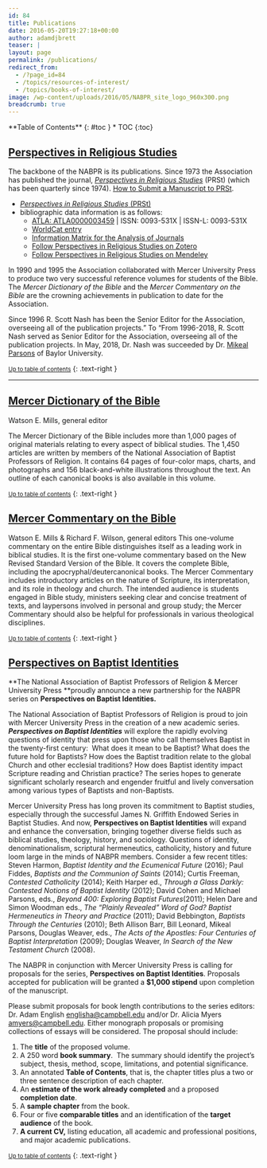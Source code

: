 ```yaml
---
id: 84
title: Publications
date: 2016-05-20T19:27:18+00:00
author: adamdjbrett
teaser: |
layout: page
permalink: /publications/
redirect_from:
  - /?page_id=84
  - /topics/resources-of-interest/
  - /topics/books-of-interest/
image: /wp-content/uploads/2016/05/NABPR_site_logo_960x300.png
breadcrumb: true
---
```

<div class="panel radius" markdown="1">
**Table of Contents**
{: #toc }
*  TOC
{:toc}
</div>

## [Perspectives in Religious Studies](#prst)

The backbone of the NABPR is its publications. Since 1973 the Association has published the journal, _[Perspectives in Religious Studies](http://www.baylor.edu/prs/)_ (PRSt) (which has been quarterly since 1974). [How to Submit a Manuscript to PRSt](http://www.baylor.edu/prs/index.php?id=6073).

- [_Perspectives in Religious Studies_ (PRSt)](http://search.ebscohost.com/login.aspx?direct=true&db=rfh&jid=ATLA0000003459&site=ehost-live)
- bibliographic data information is as follows:  
  - [ATLA: ATLA0000003459](http://search.ebscohost.com/login.aspx?direct=true&db=rfh&jid=ATLA0000003459&site=ehost-live) \| ISSN: 0093-531X \| ISSN-L: 0093-531X  
  - [WorldCat entry](http://www.worldcat.org/oclc/1378270)
  - [Information Matrix for the Analysis of Journals](http://miar.ub.edu/issn/0093-531X)  
  - [Follow Perspectives in Religious Studies on Zotero](https://www.zotero.org/groups/perspectives-in-religious-studies)
  - [Follow Perspectives in Religious Studies on Mendeley](https://www.mendeley.com/groups/10136871/perspectives-in-religious-studies/)

In 1990 and 1995 the Association collaborated with Mercer University Press to produce two very successful reference volumes for students of the Bible. The _Mercer Dictionary of the Bible_ and the _Mercer Commentary on the Bible_ are the crowning achievements in publication to date for the Association.

Since 1996 R. Scott Nash has been the Senior Editor for the Association, overseeing all of the publication projects.” To “From 1996-2018, R. Scott Nash served as Senior Editor for the Association, overseeing all of the publication projects. In May, 2018, Dr. Nash was succeeded by Dr. [Mikeal Parsons](/officers/) of Baylor University.


<small markdown="1">[Up to table of contents](#toc)</small>
{: .text-right }

****

## [**Mercer Dictionary of the Bible**](#dictionary)

Watson E. Mills, general editor

The Mercer Dictionary of the Bible includes more than 1,000 pages of original materials relating to every aspect of biblical studies. The 1,450 articles are written by members of the National Association of Baptist Professors of Religion. It contains 64 pages of four-color maps, charts, and photographs and 156 black-and-white illustrations throughout the text. An outline of each canonical books is also available in this volume.

<small markdown="1">[Up to table of contents](#toc)</small>
{: .text-right }

## [**Mercer Commentary on the Bible**](#mercer)

Watson E. Mills & Richard F. Wilson, general editors This one-volume commentary on the entire Bible distinguishes itself as a leading work in biblical studies. It is the first one-volume commentary based on the New Revised Standard Version of the Bible. It covers the complete Bible, including the apocryphal/deutercanonical books. The Mercer Commentary includes introductory articles on the nature of Scripture, its interpretation, and its role in theology and church. The intended audience is students engaged in Bible study, ministers seeking clear and concise treatment of texts, and laypersons involved in personal and group study; the Mercer Commentary should also be helpful for professionals in various theological disciplines.

<small markdown="1">[Up to table of contents](#toc)</small>
{: .text-right }

## [**Perspectives on Baptist Identities**](#baptistid)

**The National Association of Baptist Professors of Religion & Mercer University Press **proudly announce a new partnership for the NABPR series on **Perspectives on Baptist Identities.**

The National Association of Baptist Professors of Religion is proud to join with Mercer University Press in the creation of a new academic series. **_Perspectives on Baptist Identities_** will explore the rapidly evolving questions of identity that press upon those who call themselves Baptist in the twenty-first century:  What does it mean to be Baptist? What does the future hold for Baptists? How does the Baptist tradition relate to the global Church and other ecclesial traditions? How does Baptist identity impact Scripture reading and Christian practice? The series hopes to generate significant scholarly research and engender fruitful and lively conversation among various types of Baptists and non-Baptists.

Mercer University Press has long proven its commitment to Baptist studies, especially through the successful James N. Griffith Endowed Series in Baptist Studies. And now, **Perspectives on Baptist Identities** will expand and enhance the conversation, bringing together diverse fields such as biblical studies, theology, history, and sociology. Questions of identity, denominationalism, scriptural hermeneutics, catholicity, history and future loom large in the minds of NABPR members. Consider a few recent titles: Steven Harmon, _Baptist Identity and the Ecumenical Future_ (2016); Paul Fiddes, _Baptists and the Communion of Saints_ (2014); Curtis Freeman, _Contested Catholicity_ (2014); Keith Harper ed., _Through a Glass Darkly: Contested Notions of Baptist Identity_ (2012); David Cohen and Michael Parsons, eds., _Beyond 400: Exploring Baptist Futures_(2011); Helen Dare and Simon Woodman eds., _The “Plainly Revealed” Word of God? Baptist Hermeneutics in Theory and Practice_ (2011); David Bebbington, _Baptists Through the Centuries_ (2010); Beth Allison Barr, Bill Leonard, Mikeal Parsons, Douglas Weaver, eds., _The Acts of the Apostles: Four Centuries of Baptist Interpretation_ (2009); Douglas Weaver, _In Search of the New Testament Church_ (2008).

The NABPR in conjunction with Mercer University Press is calling for proposals for the series, **Perspectives on Baptist Identities**. Proposals accepted for publication will be granted a **$1,000 stipend** upon completion of the manuscript.

Please submit proposals for book length contributions to the series editors: Dr. Adam English <englisha@campbell.edu> and/or Dr. Alicia Myers <amyers@campbell.edu>. Either monograph proposals or promising collections of essays will be considered. The proposal should include:

  1. The **title** of the proposed volume.
  2. A 250 word **book summary**.  The summary should identify the project’s subject, thesis, method, scope, limitations, and potential significance.
  3. An annotated **Table of Contents**, that is, the chapter titles plus a two or three sentence description of each chapter.
  4. An **estimate of the work already completed** and a proposed **completion date**.
  5. A **sample chapter** from the book.
  6. Four or five **comparable titles** and an identification of the **target audience** of the book.
  7. **A current CV,** listing education, all academic and professional positions, and major academic publications.

  <small markdown="1">[Up to table of contents](#toc)</small>
  {: .text-right }  
